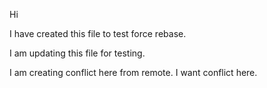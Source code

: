 Hi

I have created this file to test force rebase.

I am updating this file for testing.

I am creating conflict here from remote.
I want conflict here.